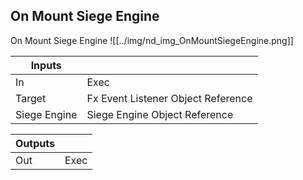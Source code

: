 ## On Mount Siege Engine
On Mount Siege Engine
![[../img/nd_img_OnMountSiegeEngine.png]]

|Inputs||
|--|--|
| In | Exec |
| Target | Fx Event Listener Object Reference |
| Siege Engine | Siege Engine Object Reference |

|Outputs||
|--|--|
| Out | Exec |
